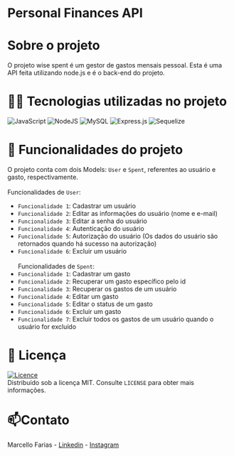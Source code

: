 # Personal Finances API

# Sobre o projeto

O projeto wise spent é um gestor de gastos mensais pessoal. Esta é uma API feita utilizando node.js e é o back-end do projeto.

# 👨‍💻 Tecnologias utilizadas no projeto
![JavaScript](https://img.shields.io/badge/javascript-%23323330.svg?style=for-the-badge&logo=javascript&logoColor=%23F7DF1E)
![NodeJS](https://img.shields.io/badge/node.js-6DA55F?style=for-the-badge&logo=node.js&logoColor=white)
![MySQL](https://img.shields.io/badge/mysql-%2300f.svg?style=for-the-badge&logo=mysql&logoColor=white)
![Express.js](https://img.shields.io/badge/express.js-%23404d59.svg?style=for-the-badge&logo=express&logoColor=%2361DAFB)
![Sequelize](https://img.shields.io/badge/Sequelize-52B0E7?style=for-the-badge&logo=Sequelize&logoColor=white)

# 🔨 Funcionalidades do projeto
O projeto conta com dois Models: `User` e `Spent`, referentes ao usuário e gasto, respectivamente.
<br><br>
Funcionalidades de `User`:
- `Funcionalidade 1`: Cadastrar um usuário
- `Funcionalidade 2`: Editar as informações do usuário (nome e e-mail)
- `Funcionalidade 3`: Editar a senha do usuário
- `Funcionalidade 4`: Autenticação do usuário
- `Funcionalidade 5`: Autorização do usuário (Os dados do usuário são retornados quando há sucesso na autorização)
- `Funcionalidade 6`: Excluir um usuário
<br><br>
Funcionalidades de `Spent`:
- `Funcionalidade 1`: Cadastrar um gasto
- `Funcionalidade 2`: Recuperar um gasto específico pelo id
- `Funcionalidade 3`: Recuperar os gastos de um usuário
- `Funcionalidade 4`: Editar um gasto
- `Funcionalidade 5`: Editar o status de um gasto
- `Funcionalidade 6`: Excluir um gasto
- `Funcionalidade 7`: Excluir todos os gastos de um usuário quando o usuário for excluído

# 📜 Licença

[![Licence](https://img.shields.io/github/license/Ileriayo/markdown-badges?style=for-the-badge)](./LICENSE) <br>
Distribuído sob a licença MIT. Consulte `LICENSE` para obter mais informações.

# 📫Contato

Marcello Farias - [Linkedin](https://www.linkedin.com/in/marcello-rocha-381572231/) - [Instagram](https://www.instagram.com/cello.farias) 
